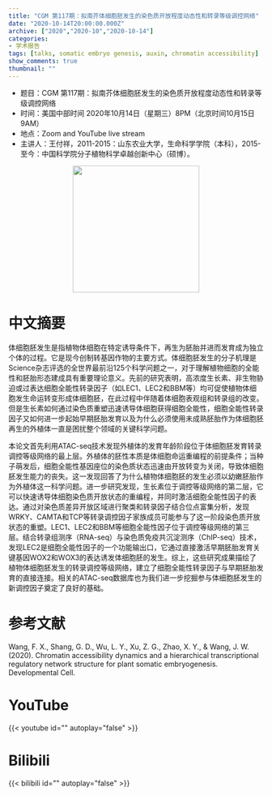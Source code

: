 ```yaml
---
title: "CGM 第117期：拟南芥体细胞胚发生的染色质开放程度动态性和转录等级调控网络"
date: "2020-10-14T20:00:00.000Z"
archive: ["2020","2020-10","2020-10-14"]
categories:
- 学术报告
tags: [talks, somatic embryo genesis, auxin, chromatin accessibility]
show_comments: true
thumbnail: ""
---
```


- 题目：CGM 第117期：拟南芥体细胞胚发生的染色质开放程度动态性和转录等级调控网络
- 时间：美国中部时间 2020年10月14日（星期三）8PM（北京时间10月15日 9AM）
- 地点：Zoom and YouTube live stream
- 主讲人：王付祥，2011-2015：山东农业大学，生命科学学院（本科），2015-至今：中国科学院分子植物科学卓越创新中心（硕博）。

<div align="center">
<img src="https://i.ibb.co/7Wty60h/1.png" height=250>
</div>

# 中文摘要

体细胞胚发生是指植物体细胞在特定诱导条件下，再生为胚胎并进而发育成为独立个体的过程。它是现今创制转基因作物的主要方式。体细胞胚发生的分子机理是Science杂志评选的全世界最前沿125个科学问题之一，对于理解植物细胞的全能性和胚胎形态建成具有重要理论意义。先前的研究表明，高浓度生长素、非生物胁迫或过表达细胞全能性转录因子（如LEC1、LEC2和BBM等）均可促使植物体细胞发生命运转变形成体细胞胚，在此过程中伴随着体细胞表观组和转录组的改变。但是生长素如何通过染色质重塑迅速诱导体细胞获得细胞全能性，细胞全能性转录因子又如何进一步起始早期胚胎发育以及为什么必须使用未成熟胚胎作为体细胞胚再生的外植体一直是困扰整个领域的关键科学问题。

本论文首先利用ATAC-seq技术发现外植体的发育年龄阶段位于体细胞胚发育转录调控等级网络的最上层。外植体的胚性本质是体细胞命运重编程的前提条件；当种子萌发后，细胞全能性基因座位的染色质状态迅速由开放转变为关闭，导致体细胞胚发生能力的丧失。这一发现回答了为什么植物体细胞胚的发生必须以幼嫩胚胎作为外植体这一科学问题。进一步研究发现，生长素位于调控等级网络的第二层，它可以快速诱导体细胞染色质开放状态的重编程，并同时激活细胞全能性因子的表达。通过对染色质差异开放区域进行聚类和转录因子结合位点富集分析，发现WRKY、CAMTA和TCP等转录调控因子家族成员可能参与了这一阶段染色质开放状态的重塑。LEC1、LEC2和BBM等细胞全能性因子位于调控等级网络的第三层。结合转录组测序（RNA-seq）与染色质免疫共沉淀测序（ChIP-seq）技术，发现LEC2是细胞全能性因子的一个功能输出口，它通过直接激活早期胚胎发育关键基因WOX2和WOX3的表达诱发体细胞胚的发生。综上，这些研究成果描绘了植物体细胞胚发生的转录调控等级网络，建立了细胞全能性转录因子与早期胚胎发育的直接连接。相关的ATAC-seq数据库也为我们进一步挖掘参与体细胞胚发生的新调控因子奠定了良好的基础。

# 参考文献

Wang, F. X., Shang, G. D., Wu, L. Y., Xu, Z. G., Zhao, X. Y., & Wang, J. W. (2020). Chromatin accessibility dynamics and a hierarchical transcriptional regulatory network structure for plant somatic embryogenesis. Developmental Cell.

# YouTube

{{< youtube id="" autoplay="false" >}}

# Bilibili

{{< bilibili id="" autoplay="false" >}}

